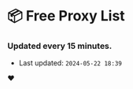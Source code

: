 # :package: Free Proxy List
### Updated every 15 minutes.

- Last updated: `2024-05-22 18:39`

:heart:
